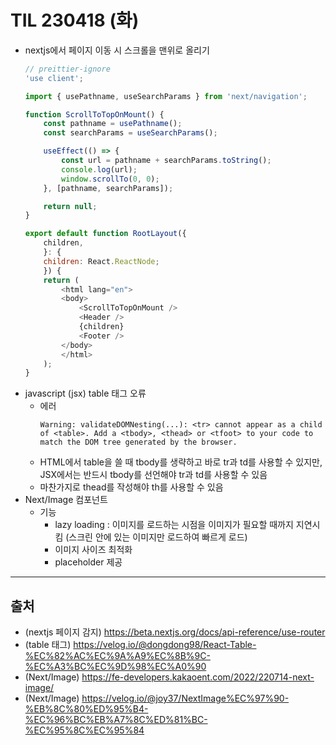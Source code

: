 # TIL 230418 (화)

- nextjs에서 페이지 이동 시 스크롤을 맨위로 올리기
    ```javascript
    // preittier-ignore
    'use client';

    import { usePathname, useSearchParams } from 'next/navigation';

    function ScrollToTopOnMount() {
        const pathname = usePathname();
        const searchParams = useSearchParams();

        useEffect(() => {
            const url = pathname + searchParams.toString();
            console.log(url);
            window.scrollTo(0, 0);
        }, [pathname, searchParams]);

        return null;
    }

    export default function RootLayout({
        children,
        }: {
        children: React.ReactNode;
        }) {
        return (
            <html lang="en">
            <body>
                <ScrollToTopOnMount />
                <Header />
                {children}
                <Footer />
            </body>
            </html>
        );
    }

    ```
- javascript (jsx) table 태그 오류
    - 에러
        ```
        Warning: validateDOMNesting(...): <tr> cannot appear as a child of <table>. Add a <tbody>, <thead> or <tfoot> to your code to match the DOM tree generated by the browser.
        ```
    - HTML에서 table을 쓸 때 tbody를 생략하고 바로 tr과 td를 사용할 수 있지만, JSX에서는 반드시 tbody를 선언해야 tr과 td를 사용할 수 있음
    - 마찬가지로 thead를 작성해야 th를 사용할 수 있음
- Next/Image 컴포넌트
    - 기능
        - lazy loading : 이미지를 로드하는 시점을 이미지가 필요할 때까지 지연시킴 (스크린 안에 있는 이미지만 로드하여 빠르게 로드)
        - 이미지 사이즈 최적화
        - placeholder 제공

---
## 출처
- (nextjs 페이지 감지) https://beta.nextjs.org/docs/api-reference/use-router
- (table 태그) https://velog.io/@dongdong98/React-Table-%EC%82%AC%EC%9A%A9%EC%8B%9C-%EC%A3%BC%EC%9D%98%EC%A0%90
- (Next/Image) https://fe-developers.kakaoent.com/2022/220714-next-image/
- (Next/Image) https://velog.io/@joy37/NextImage%EC%97%90-%EB%8C%80%ED%95%B4-%EC%96%BC%EB%A7%8C%ED%81%BC-%EC%95%8C%EC%95%84